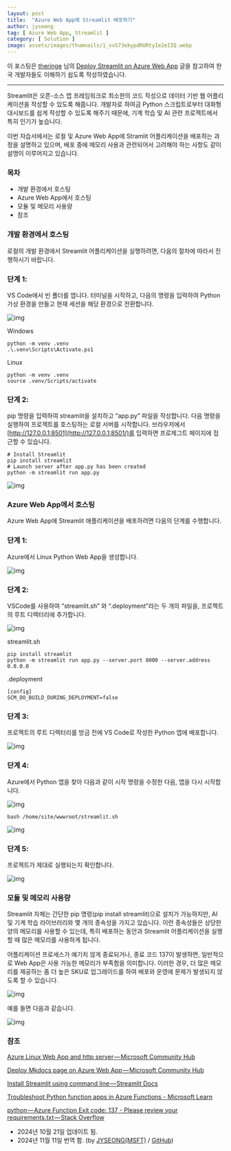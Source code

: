```yaml
---
layout: post
title:  "Azure Web App에 Streamlit 배포하기"
author: jyseong
tag: [ Azure Web App, Streamlit ]
category: [ Solution ]
image: assets/images/thumnails/1_vvS73ekypdRURtyIe2eIIQ.webp
---
```


이 포스팅은 [theringe](https://techcommunity.microsoft.com/users/theringe/1357822) 님의 [Deploy Streamlit on Azure Web App](https://techcommunity.microsoft.com/blog/appsonazureblog/deploy-streamlit-on-azure-web-app/4276108) 글을 참고하여 한국 개발자들도 이해하기 쉽도록 작성하였습니다.

---

Streamlit은 오픈-소스 앱 프레임워크로 최소한의 코드 작성으로 데이터 기반 웹 어플리케이션을 작성할 수 있도록 해줍니다. 개발자로 하여금 Python 스크립트로부터 대화형 대시보드를 쉽게 작성할 수 있도록 해주기 때문에, 기계 학습 및 AI 관련 프로젝트에서 특히 인기가 높습니다.

이번 자습서에서는 로컬 및 Azure Web App에 Stramlit 어플리케이션을 배포하는 과정을 설명하고 있으며, 배포 중에 메모리 사용과 관련되어서 고려해야 하는 사항도 같이 설명이 이루어지고 있습니다.

### 목차

- 개발 환경에서 호스팅
- Azure Web App에서 호스팅
- 모듈 및 메모리 사용량
- 참조

### 개발 환경에서 호스팅

로컬의 개발 환경에서 Streamlit 어플리케이션을 실행하려면, 다음의 절차에 따라서 진행하시기 바랍니다.

### 단계 1:

VS Code에서 빈 폴더를 엽니다. 터미널을 시작하고, 다음의 명령을 입력하여 Python 가상 환경을 만들고 현재 세션을 해당 환경으로 전환합니다.

![img](../assets/images/jyseong/streamlit_img1.webp)

Windows

```
python -m venv .venv
.\.venv\Scripts\Activate.ps1
```

Linux

```
python -m venv .venv
source .venv/Scripts/activate
```

### 단계 2:

pip 명령을 입력하여 streamlit을 설치하고 “app.py” 파일을 작성합니다. 다음 명령을 실행하여 프로젝트를 호스팅하는 로컬 서버를 시작합니다. 브라우저에서 [http://127.0.0.1:8501](http://127.0.0.1:8501/)를 입력하면 프로제그트 페이지에 접근할 수 있습니다.

```
# Install Streamlit
pip install streamlit
# Launch server after app.py has been created
python -m streamlit run app.py
```

![img](../assets/images/jyseong/streamlit_img2.webp)

### Azure Web App에서 호스팅

Azure Web App에 Streamlit 애플리케이션을 배포하려면 다음의 단계를 수행합니다.

### 단계 1:

Azure에서 Linux Python Web App을 생성합니다.

![img](../assets/images/jyseong/streamlit_img3.webp)

### 단계 2:

VSCode를 사용하여 “streamlit.sh” 와 “.deployment”라는 두 개의 파일을, 프로젝트의 루트 디렉터리에 추가합니다.

![img](../assets/images/jyseong/streamlit_img4.webp)

streamlit.sh

```
pip install streamlit
python -m streamlit run app.py --server.port 8000 --server.address 0.0.0.0
```

.deployment

```
[config]
SCM_DO_BUILD_DURING_DEPLOYMENT=false
```

### 단계 3:

프로젝트의 루트 디렉터리를 방금 전에 VS Code로 작성한 Python 앱에 배포합니다.

![img](../assets/images/jyseong/streamlit_img5.webp)

### 단계 4:

Azure에서 Python 앱을 찾아 다음과 같이 시작 명령을 수정한 다음, 앱을 다시 시작합니다.

![img](../assets/images/jyseong/streamlit_img6.webp)

```
bash /home/site/wwwroot/streamlit.sh
```

![img](../assets/images/jyseong/streamlit_img7.webp)

### 단계 5:

프로젝트가 제대로 실행되는지 확인합니다.

![img](../assets/images/jyseong/streamlit_img8.webp)

### 모듈 및 메모리 사용량

Streamlit 자체는 간단한 pip 명령(pip install streamlit)으로 설치가 가능하지만, AI 및 기계 학습 라이브러리와 몇 개의 종속성을 가지고 있습니다. 이런 종속성들은 상당한 양의 메모리를 사용할 수 있는데, 특히 배포하는 동안과 Streamlit 어플리케이션을 실행할 때 많은 메모리를 사용하게 됩니다.

어플리케이션 프로세스가 예기치 않게 종료되거나, 종료 코드 137이 발생하면, 일반적으로 Web App은 사용 가능한 메모리가 부족함을 의미합니다. 이러한 경우, 더 많은 메모리를 제공하는 좀 더 높은 SKU로 업그레이드를 하여 배포와 운영에 문제가 발생되지 않도록 할 수 있습니다.

![img](../assets/images/jyseong/streamlit_img9.webp)

예를 들면 다음과 같습니다.

![img](../assets/images/jyseong/streamlit_img10.webp)

### 참조

[Azure Linux Web App and http server — Microsoft Community Hub](https://techcommunity.microsoft.com/t5/apps-on-azure-blog/azure-linux-web-app-and-http-server/ba-p/4224475)

[Deploy Mkdocs page on Azure Web App — Microsoft Community Hub](https://techcommunity.microsoft.com/t5/apps-on-azure-blog/deploy-mkdocs-page-on-azure-web-app/ba-p/4272895)

[Install Streamlit using command line — Streamlit Docs](https://docs.streamlit.io/get-started/installation/command-line)

[Troubleshoot Python function apps in Azure Functions - Microsoft Learn](https://learn.microsoft.com/en-us/azure/azure-functions/recover-python-functions?tabs=vscode%2Cbash&pivots=python-mode-decorators#troubleshoot-python-exited-with-code-137)

[python — Azure Function Exit code: 137 - Please review your requirements.txt — Stack Overflow](https://stackoverflow.com/questions/77661379/azure-function-exit-code-137-please-review-your-requirements-txt)

- 2024년 10월 21일 업데이트 됨.
- 2024년 11월 11일 번역 함. (by [JYSEONG(MSFT)](https://techcommunity.microsoft.com/users/ji%20yong%20seong/219866) / [GitHub](https://github.com/jiyongseong))